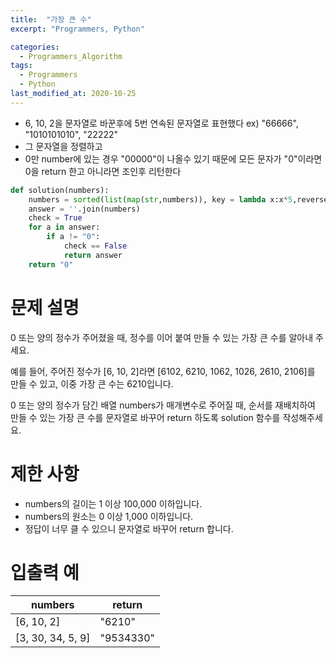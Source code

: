 ```yaml
---
title:  "가장 큰 수"
excerpt: "Programmers, Python"

categories:
  - Programmers_Algorithm
tags:
  - Programmers
  - Python
last_modified_at: 2020-10-25
---
```


* 6, 10, 2을 문자열로 바꾼후에 5번 연속된 문자열로 표현했다 ex) "66666", "1010101010", "22222"
* 그 문자열을 정렬하고
* 0만 number에 있는 경우 "00000"이 나올수 있기 때문에 모든 문자가 "0"이라면 0을 return 한고 아니라면 조인후 리턴한다

```python
def solution(numbers):
    numbers = sorted(list(map(str,numbers)), key = lambda x:x*5,reverse=True)
    answer = ''.join(numbers)
    check = True
    for a in answer:
        if a != "0":
            check == False
            return answer
    return "0"
```

# 문제 설명

0 또는 양의 정수가 주어졌을 때, 정수를 이어 붙여 만들 수 있는 가장 큰 수를 알아내 주세요.
  
예를 들어, 주어진 정수가 [6, 10, 2]라면 [6102, 6210, 1062, 1026, 2610, 2106]를 만들 수 있고, 이중 가장 큰 수는 6210입니다.
  
0 또는 양의 정수가 담긴 배열 numbers가 매개변수로 주어질 때, 순서를 재배치하여 만들 수 있는 가장 큰 수를 문자열로 바꾸어 return 하도록 solution 함수를 작성해주세요.

# 제한 사항

* numbers의 길이는 1 이상 100,000 이하입니다.
* numbers의 원소는 0 이상 1,000 이하입니다.
* 정답이 너무 클 수 있으니 문자열로 바꾸어 return 합니다.

# 입출력 예


|numbers|return|
|---|---|
|[6, 10, 2]|"6210"|
|[3, 30, 34, 5, 9]|"9534330"|
